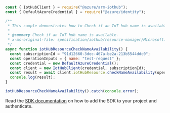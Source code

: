```javascript
const { IotHubClient } = require("@azure/arm-iothub");
const { DefaultAzureCredential } = require("@azure/identity");

/**
 * This sample demonstrates how to Check if an IoT hub name is available.
 *
 * @summary Check if an IoT hub name is available.
 * x-ms-original-file: specification/iothub/resource-manager/Microsoft.Devices/stable/2021-07-02/examples/checkNameAvailability.json
 */
async function iotHubResourceCheckNameAvailability() {
  const subscriptionId = "91d12660-3dec-467a-be2a-213b5544ddc0";
  const operationInputs = { name: "test-request" };
  const credential = new DefaultAzureCredential();
  const client = new IotHubClient(credential, subscriptionId);
  const result = await client.iotHubResource.checkNameAvailability(operationInputs);
  console.log(result);
}

iotHubResourceCheckNameAvailability().catch(console.error);
```

Read the [SDK documentation](https://github.com/Azure/azure-sdk-for-js/blob/%40azure%2Farm-iothub_6.1.1/sdk/iothub/arm-iothub/README.md) on how to add the SDK to your project and authenticate.
